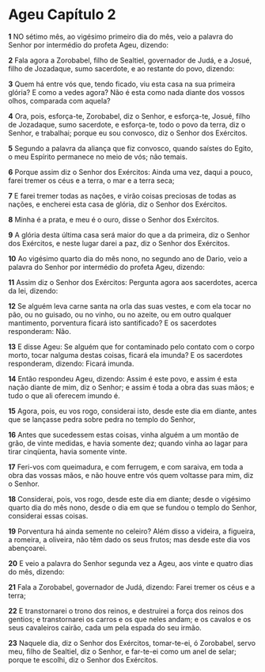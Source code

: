 # Ageu Capítulo 2

**1** 	NO sétimo mês, ao vigésimo primeiro dia do mês, veio a palavra do Senhor por intermédio do profeta Ageu, dizendo:

**2** 	Fala agora a Zorobabel, filho de Sealtiel, governador de Judá, e a Josué, filho de Jozadaque, sumo sacerdote, e ao restante do povo, dizendo:

**3** 	Quem há entre vós que, tendo ficado, viu esta casa na sua primeira glória? E como a vedes agora? Não é esta como nada diante dos vossos olhos, comparada com aquela?

**4** 	Ora, pois, esforça-te, Zorobabel, diz o Senhor, e esforça-te, Josué, filho de Jozadaque, sumo sacerdote, e esforça-te, todo o povo da terra, diz o Senhor, e trabalhai; porque eu sou convosco, diz o Senhor dos Exércitos.

**5** 	Segundo a palavra da aliança que fiz convosco, quando saístes do Egito, o meu Espírito permanece no meio de vós; não temais.

**6** 	Porque assim diz o Senhor dos Exércitos: Ainda uma vez, daqui a pouco, farei tremer os céus e a terra, o mar e a terra seca;

**7** 	E farei tremer todas as nações, e virão coisas preciosas de todas as nações, e encherei esta casa de glória, diz o Senhor dos Exércitos.

**8** 	Minha é a prata, e meu é o ouro, disse o Senhor dos Exércitos.

**9** 	A glória desta última casa será maior do que a da primeira, diz o Senhor dos Exércitos, e neste lugar darei a paz, diz o Senhor dos Exércitos.

**10** 	Ao vigésimo quarto dia do mês nono, no segundo ano de Dario, veio a palavra do Senhor por intermédio do profeta Ageu, dizendo:

**11** 	Assim diz o Senhor dos Exércitos: Pergunta agora aos sacerdotes, acerca da lei, dizendo:

**12** 	Se alguém leva carne santa na orla das suas vestes, e com ela tocar no pão, ou no guisado, ou no vinho, ou no azeite, ou em outro qualquer mantimento, porventura ficará isto santificado? E os sacerdotes responderam: Não.

**13** 	E disse Ageu: Se alguém que for contaminado pelo contato com o corpo morto, tocar nalguma destas coisas, ficará ela imunda? E os sacerdotes responderam, dizendo: Ficará imunda.

**14** 	Então respondeu Ageu, dizendo: Assim é este povo, e assim é esta nação diante de mim, diz o Senhor; e assim é toda a obra das suas mãos; e tudo o que ali oferecem imundo é.

**15** 	Agora, pois, eu vos rogo, considerai isto, desde este dia em diante, antes que se lançasse pedra sobre pedra no templo do Senhor,

**16** 	Antes que sucedessem estas coisas, vinha alguém a um montão de grão, de vinte medidas, e havia somente dez; quando vinha ao lagar para tirar cinqüenta, havia somente vinte.

**17** 	Feri-vos com queimadura, e com ferrugem, e com saraiva, em toda a obra das vossas mãos, e não houve entre vós quem voltasse para mim, diz o Senhor.

**18** 	Considerai, pois, vos rogo, desde este dia em diante; desde o vigésimo quarto dia do mês nono, desde o dia em que se fundou o templo do Senhor, considerai essas coisas.

**19** 	Porventura há ainda semente no celeiro? Além disso a videira, a figueira, a romeira, a oliveira, não têm dado os seus frutos; mas desde este dia vos abençoarei.

**20** 	E veio a palavra do Senhor segunda vez a Ageu, aos vinte e quatro dias do mês, dizendo:

**21** 	Fala a Zorobabel, governador de Judá, dizendo: Farei tremer os céus e a terra;

**22** 	E transtornarei o trono dos reinos, e destruirei a força dos reinos dos gentios; e transtornarei os carros e os que neles andam; e os cavalos e os seus cavaleiros cairão, cada um pela espada do seu irmão.

**23** 	Naquele dia, diz o Senhor dos Exércitos, tomar-te-ei, ó Zorobabel, servo meu, filho de Sealtiel, diz o Senhor, e far-te-ei como um anel de selar; porque te escolhi, diz o Senhor dos Exércitos.

